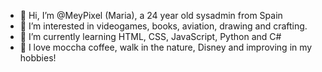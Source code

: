 - 👋 Hi, I’m @MeyPixel (Maria), a 24 year old sysadmin from Spain
- 👀 I’m interested in videogames, books, aviation, drawing and crafting.
- 🌱 I’m currently learning HTML, CSS, JavaScript, Python and C#
- 💞️ I love moccha coffee, walk in the nature, Disney and improving in my hobbies!

<!---
MeyPixel/MeyPixel is a ✨ special ✨ repository because its `README.md` (this file) appears on your GitHub profile.
You can click the Preview link to take a look at your changes.
--->
